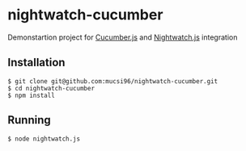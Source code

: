 # nightwatch-cucumber

Demonstartion project for [Cucumber.js](https://github.com/cucumber/cucumber-js) and [Nightwatch.js](http://nightwatchjs.org/) integration

## Installation

```
$ git clone git@github.com:mucsi96/nightwatch-cucumber.git
$ cd nightwatch-cucumber
$ npm install
```

## Running

```
$ node nightwatch.js
```
